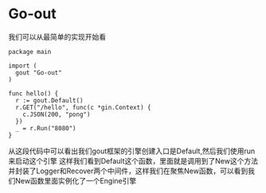 # Go-out
我们可以从最简单的实现开始看

```
package main

import (
  gout "Go-out"
)

func hello() {
  r := gout.Default()
  r.GET("/hello", func(c *gin.Context) {
    c.JSON(200, "pong")
  })
  _ = r.Run("8080")
}
```

从这段代码中可以看出我们gout框架的引擎创建入口是Default,然后我们使用run来启动这个引擎
这样我们看到Default这个函数，里面就是调用到了New这个方法并封装了Logger和Recover两个中间件，这样我们在聚焦New函数，可以看到我们New函数里面实例化了一个Engine引擎
